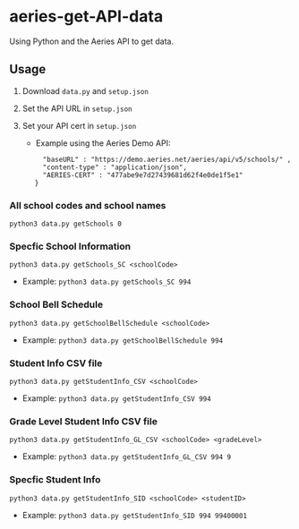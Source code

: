# aeries-get-API-data
Using Python and the Aeries API to get data.

## Usage
1. Download `data.py` and `setup.json`
2. Set the API URL in `setup.json`
3. Set your API cert in `setup.json`
   - Example using the Aeries Demo API:
   
   ```{
        "baseURL" : "https://demo.aeries.net/aeries/api/v5/schools/" ,
        "content-type" : "application/json",
        "AERIES-CERT" : "477abe9e7d27439681d62f4e0de1f5e1"
      } 
    ```

### All school codes and school names
```python3 data.py getSchools 0```

### Specfic School Information
```python3 data.py getSchools_SC <schoolCode>```

- Example: `python3 data.py getSchools_SC 994`

### School Bell Schedule
```python3 data.py getSchoolBellSchedule <schoolCode>```

- Example: `python3 data.py getSchoolBellSchedule 994`

### Student Info CSV file
```python3 data.py getStudentInfo_CSV <schoolCode>```

- Example: `python3 data.py getStudentInfo_CSV 994`

### Grade Level Student Info CSV file
```python3 data.py getStudentInfo_GL_CSV <schoolCode> <gradeLevel>```

- Example: `python3 data.py getStudentInfo_GL_CSV 994 9`

### Specfic Student Info
```python3 data.py getStudentInfo_SID <schoolCode> <studentID>```

- Example: `python3 data.py getStudentInfo_SID 994 99400001`



